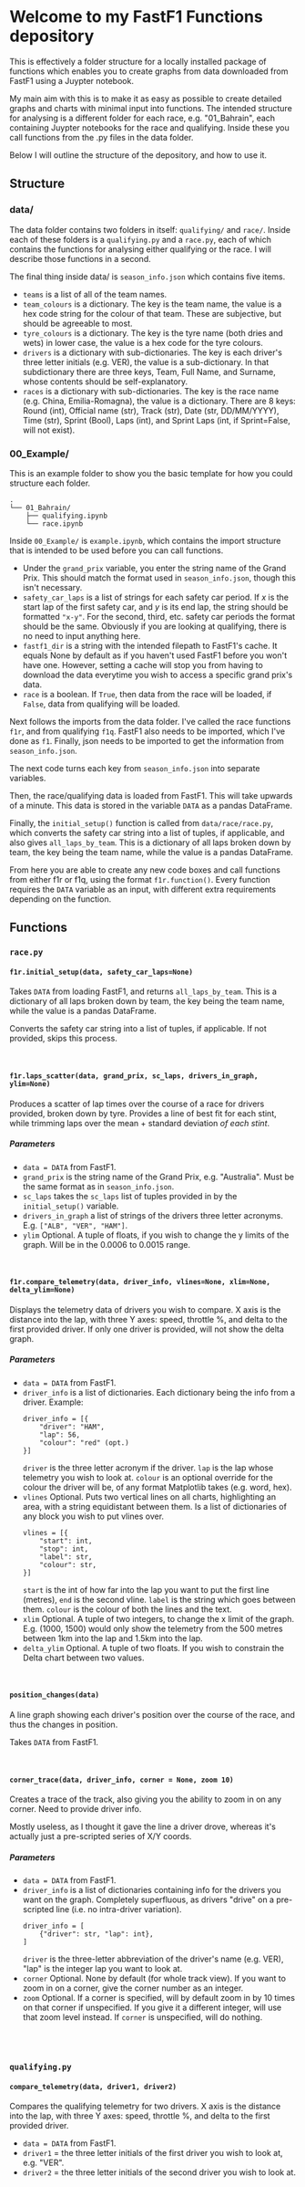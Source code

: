 # Welcome to my FastF1 Functions depository

This is effectively a folder structure for a locally installed package of functions which enables you to create graphs from data downloaded from FastF1 using a Juypter notebook.

My main aim with this is to make it as easy as possible to create detailed graphs and charts with minimal input into functions. The intended structure for analysing is a different folder for each race, e.g. "01_Bahrain", each containing Juypter notebooks for the race and qualifying. Inside these you call functions from the .py files in the data folder. 

Below I will outline the structure of the depository, and how to use it.

## Structure
### data/
The data folder contains two folders in itself: `qualifying/` and `race/`. Inside each of these folders is a `qualifying.py` and a `race.py`, each of which contains the functions for analysing either qualifying or the race. I will describe those functions in a second. 

The final thing inside data/ is `season_info.json` which contains five items. 
- `teams` is a list of all of the team names. 
- `team_colours` is a dictionary. The key is the team name, the value is a hex code string for the colour of that team. These are subjective, but should be agreeable to most. 
- `tyre_colours` is a dictionary. The key is the tyre name (both dries and wets) in lower case, the value is a hex code for the tyre colours. 
- `drivers` is a dictionary with sub-dictionaries. The key is each driver's three letter initials (e.g. VER), the value is a sub-dictionary. In that subdictionary there are three keys, Team, Full Name, and Surname, whose contents should be self-explanatory.
- `races` is a dictionary with sub-dictionaries. The key is the race name (e.g. China, Emilia-Romagna), the value is a dictionary. There are 8 keys: Round (int), Official name (str), Track (str), Date (str, DD/MM/YYYY), Time (str), Sprint (Bool), Laps (int), and Sprint Laps (int, if Sprint=False, will not exist).


### 00_Example/
This is an example folder to show you the basic template for how you could structure each folder. 
```
.
└── 01_Bahrain/
	├── qualifying.ipynb
	└── race.ipynb
```
Inside `00_Example/` is `example.ipynb`, which contains the import structure that is intended to be used before you can call functions. 

- Under the `grand_prix` variable, you enter the string name of the Grand Prix. This should match the format used in `season_info.json`, though this isn't necessary. 
- `safety_car_laps` is a list of strings for each safety car period. If *x* is the start lap of the first safety car, and *y* is its end lap, the string should be formatted `"x-y"`. For the second, third, etc. safety car periods the format should be the same. Obviously if you are looking at qualifying, there is no need to input anything here.
- `fastf1_dir` is a string with the intended filepath to FastF1's cache. It equals None by default as if you haven't used FastF1 before you won't have one. However, setting a cache will stop you from having to download the data everytime you wish to access a specific grand prix's data.
- `race` is a boolean. If `True`, then data from the race will be loaded, if `False`, data from qualifying will be loaded.

Next follows the imports from the data folder. I've called the race functions `f1r`, and from qualifying `f1q`. FastF1 also needs to be imported, which I've done as `f1`.  Finally, json needs to be imported to get the information from `season_info.json`.

The next code turns each key from `season_info.json` into separate variables. 

Then, the race/qualifying data is loaded from FastF1. This will take upwards of a minute. This data is stored in the variable `DATA` as a pandas DataFrame.

Finally, the `initial_setup()` function is called from `data/race/race.py`, which converts the safety car string into a list of tuples, if applicable, and also gives `all_laps_by_team`. This is a dictionary of all laps broken down by team, the key being the team name, while the value is a pandas DataFrame.

From here you are able to create any new code boxes and call functions from either f1r or f1q, using the format `f1r.function()`. Every function requires the `DATA` variable as an input, with different extra requirements depending on the function. 

## Functions
### `race.py`
#### `f1r.initial_setup(data, safety_car_laps=None)`
Takes `DATA` from loading FastF1, and returns `all_laps_by_team`. This is a dictionary of all laps broken down by team, the key being the team name, while the value is a pandas DataFrame.
 
Converts the safety car string into a list of tuples, if applicable. If not provided, skips this process.

<br>

#### `f1r.laps_scatter(data, grand_prix, sc_laps, drivers_in_graph, ylim=None)`
Produces a scatter of lap times over the course of a race for drivers provided, broken down by tyre. Provides a line of best fit for each stint, while trimming laps over the mean + standard deviation *of each stint*.
##### Parameters
- `data = DATA` from FastF1.
- `grand_prix` is the string name of the Grand Prix, e.g. "Australia". Must be the same format as in `season_info.json`.
- `sc_laps` takes the `sc_laps` list of tuples provided in by the `initial_setup()` variable. 
- `drivers_in_graph` a list of strings of the drivers three letter acronyms. E.g. `["ALB", "VER", "HAM"]`.
- `ylim` Optional. A tuple of floats, if you wish to change the y limits of the graph. Will be in the 0.0006 to 0.0015 range.

<br>

#### `f1r.compare_telemetry(data, driver_info, vlines=None, xlim=None, delta_ylim=None)`
Displays the telemetry data of drivers you wish to compare. X axis is the distance into the lap, with three Y axes: speed, throttle %, and delta to the first provided driver. If only one driver is provided, will not show the delta graph.

##### Parameters
- `data = DATA` from FastF1.
- `driver_info` is a list of dictionaries. Each dictionary being the info from a driver. Example:
	```
	driver_info = [{
		"driver": "HAM",
		"lap": 56,
		"colour": "red" (opt.)
	}]
	```
	`driver` is the three letter acronym if the driver. `lap` is the lap whose telemetry you wish to look at. `colour` is an optional override for the colour the driver will be, of any format Matplotlib takes (e.g. word, hex).
- `vlines` Optional. Puts two vertical lines on all charts,  highlighting an area, with a string equidistant between them. Is a list of dictionaries of any block you wish to put vlines over. 
	```
	vlines = [{
		"start": int,
		"stop": int,
		"label": str,
		"colour": str,
	}]
	```
	`start` is the int of how far into the lap you want to put the first line (metres), `end` is the second vline. `label` is the string which goes between them. `colour` is the colour of both the lines and the text.
- `xlim` Optional. A tuple of two integers, to change the x limit of the graph. E.g. (1000, 1500) would only show the telemetry from the 500 metres between 1km into the lap and 1.5km into the lap.
- `delta_ylim` Optional. A tuple of two floats. If you wish to constrain the Delta chart between two values. 

<br>

#### `position_changes(data)`
A line graph showing each driver's position over the course of the race, and thus the changes in position. 

Takes `DATA` from FastF1.

<br>

#### `corner_trace(data, driver_info, corner = None, zoom 10)`

Creates a trace of the track, also giving you the ability to zoom in on any corner. Need to provide driver info.

Mostly useless, as I thought it gave the line a driver drove, whereas it's actually just a pre-scripted series of X/Y coords.

##### Parameters
- `data = DATA` from FastF1.
- `driver_info` is a list of dictionaries containing info for the drivers you want on the graph. Completely superfluous, as drivers "drive" on a pre-scripted line (i.e. no intra-driver variation).
	```
	driver_info = [
		{"driver": str, "lap": int},
	]
	```
	`driver` is the three-letter abbreviation of the driver's name (e.g. VER), "lap" is the integer lap you want to look at.
- `corner` Optional. None by default (for whole track view). If you want to zoom in on a corner, give the corner number as an integer.
- `zoom` Optional. If a corner is specified, will by default zoom in by 10 times on that corner if unspecified. If you give it a different integer, will use that zoom level instead. If `corner` is unspecified, will do nothing. 

<br>
<br>

### `qualifying.py`
#### `compare_telemetry(data, driver1, driver2)`
Compares the qualifying telemetry for two drivers. X axis is the distance into the lap, with three Y axes: speed, throttle %, and delta to the first provided driver. 
- `data = DATA` from FastF1.
- `driver1` = the three letter initials of the first driver you wish to look at, e.g. "VER".
- `driver2` = the three letter initials of the second driver you wish to look at. 

